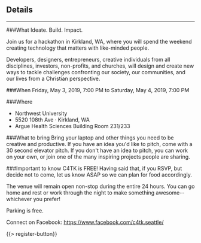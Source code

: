 ## Details
---
###What
Ideate. Build. Impact.

Join us for a hackathon in Kirkland, WA, where you will spend the weekend creating technology that matters with like-minded people.

Developers, designers, entrepreneurs, creative individuals from all disciplines, investors, non-profits, and churches, will design and create new ways to tackle challenges confronting our society, our communities, and our lives from a Christian perspective.

###When
  Friday, May 3, 2019, 7:00 PM to Saturday, May 4, 2019, 7:00 PM

###Where
  * Northwest University
  * 5520 108th Ave · Kirkland, WA
  * Argue Health Sciences Building Room 231/233

###What to bring
Bring your laptop and other things you need to be creative and productive. If you have an idea you'd like to pitch, come with a 30 second elevator pitch. If you don't have an idea to pitch, you can work on your own, or join one of the many inspiring projects people are sharing.

###Important to know
  C4TK is FREE! Having said that, if you RSVP, but decide not to come, let us know ASAP so we can plan for food accordingly.

The venue will remain open non-stop during the entire 24 hours. You can go home and rest or work through the night to make something awesome--whichever you prefer!

Parking is free.

Connect on Facebook: https://www.facebook.com/c4tk.seattle/

{{> register-button}}